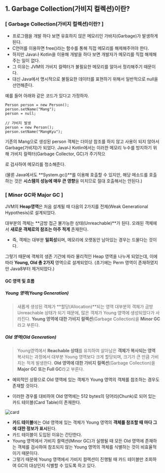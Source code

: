 ## 1. Garbage Collection(가비지 컬렉션)이란?

###  [ Garbage Collection(가비지 컬렉션)이란? ]

- 프로그램을 개발 하다 보면 유효하지 않은 메모리인 가바지(Garbage)가 발생하게 된다. 
- C언어를 이용하면 free()라는 함수를 통해 직접 메모리를 해제해주어야 한다. 
- 하지만 Java나 Kotlin을 이용해 개발을 하다 보면 개발자가 메모리를 직접 해제해주는 일이 없다. 
- 그 이유는 JVM의 가비지 컬렉터가 불필요한 메모리를 알아서 정리해주기 때문이다. 
- 대신 Java에서 명시적으로 불필요한 데이터를 표현하기 위해서 일반적으로 null을 선언해준다.



예를 들어 아래와 같은 코드가 있다고 가정하자.

```
Person person = new Person();
person.setName("Mang");
person = null;

// 가비지 발생
person = new Person();
person.setName("MangKyu");
```

기존의 Mang으로 생성된 person 객체는 더이상 참조를 하지 않고 사용이 되지 않아서 Garbage(가비지)가 되었다. Java나 Kotlin에서는 이러한 메모리 누수를 방지하기 위해 가비지 컬렉터(Garbage Collector, GC)가 주기적으

로 검사하여 메모리를 청소해준다.

(물론 Java에서도 **System.gc()**를 이용해 호출할 수 있지만, 해당 메소드를 호출하는 것은 **시스템의 성능에 매우 큰 영향**을 미치므로 절대 호출해서는 안된다.)

 

 

### [ Minor GC와 Major GC ]

JVM의 **Heap영역**은 처음 설계될 때 다음의 2가지를 전제(Weak Generational Hypothesis)로 설계되었다.

대부분의 객체는 **금방 접근 불가능한 상태(Unreachable)**가 된다.
오래된 객체에서 **새로운 객체로의 참조는 아주 적게** 존재한다.

- 즉, 객체는 대부분 **일회성**되며, 메모리에 오랫동안 남아있는 경우는 드물다는 것이다. 

그렇기 때문에 객체의 생존 기간에 따라 물리적인 Heap 영역을 나누게 되었는데, 이에 따라 **Young, Old 총 2가지** 영역으로 설계되었다. (초기에는 Perm 영역이 존재하였지만 Java8부터 제거되었다.)

 

#### GC 영역 및 흐름



#####  Young 영역(Young Generation)

> 새롭게 생성된 객체가 **할당(Allocation)**되는 영역
> 대부분의 객체가 금방 Unreachable 상태가 되기 때문에, 많은 객체가 Young 영역에 생성되었다가 사라진다.
> **Young 영역에 대한 가비지 컬렉션**(Garbage Collection)을 **Minor GC**라고 부른다.

##### Old 영역(Old Generation)

> Young영역에서 **Reachable 상태**를 유지하여 살아남은 **객체가 복사되는 영역**
> 복사되는 과정에서 대부분 Young 영역보다 크게 할당되며, 크기가 큰 만큼 가비지는 적게 발생한다.
> **Old 영역에 대한 가비지 컬렉션**(Garbage Collection)을 **Major GC 또는 Full GC**라고 부른다.

- 예외적인 상황으로 Old 영역에 있는 객체가 Young 영역의 객체를 참조하는 경우도 존재할 것이다. 

- 이러한 경우를 대비하여 Old 영역에는 512 bytes의 덩어리(Chunk)로 되어 있는 카드 테이블(Card Table)이 존재한다.

 ![card](https://user-images.githubusercontent.com/77487962/127621494-8fec53e5-411e-4d97-9032-7fbe4b7d5ea0.PNG)


- **카드 테이블**에는 Old 영역에 있는 객체가 Young 영역의 **객체를 참조할 때 마다 그에 대한 정보가 표시**된다. 
- 카드 테이블이 도입된 이유는 간단한다. 
- Young 영역에서 가비지 컬렉션(Minor GC)가 실행될 때 모든 Old 영역에 존재하는 객체를 검사하여 참조되지 않는 Young 영역의 객체를 식별하는 것이 비효율적이기 때문이다. 
- 그렇기 때문에 Young 영역에서 가비지 컬렉션이 진행될 때 카드 테이블만 조회하여 GC의 대상인지 식별할 수 있도록 하고 있다.

